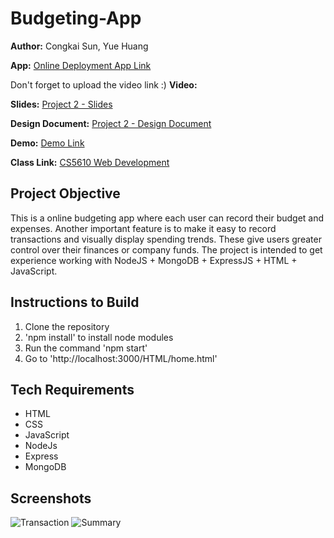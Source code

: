 # Budgeting-App

**Author:**
Congkai Sun, Yue Huang

**App:**
[Online Deployment App Link](https://financial-app-project-2-05e72f78446b.herokuapp.com/HTML/home.html)

Don't forget to upload the video link :)
**Video:**

**Slides:**
[Project 2 - Slides](https://github.com/CERKO12/Budgeting-App/files/12862355/CS5610.Project-2.Budgeting.App.pptx)

**Design Document:**
[Project 2 - Design Document](https://github.com/CERKO12/Budgeting-App/files/12855697/Project.2.-.Design.Document.pdf)

**Demo:**
[Demo Link](https://financial-app-project-2-05e72f78446b.herokuapp.com/HTML/home.html)

**Class Link:**
[CS5610 Web Development](https://johnguerra.co/classes/webDevelopment_fall_2023/)

## Project Objective
This is a online budgeting app where each user can record their budget and expenses. Another important feature is to make it easy to record transactions and visually display spending trends. These give users greater control over their finances or company funds. The project is intended to get experience working with NodeJS + MongoDB + ExpressJS + HTML + JavaScript.

## Instructions to Build
1. Clone the repository
2. 'npm install' to install node modules
3. Run the command 'npm start'
4. Go to 'http://localhost:3000/HTML/home.html'

## Tech Requirements
* HTML
* CSS
* JavaScript
* NodeJs
* Express
* MongoDB

## Screenshots
![Transaction](https://github.com/CERKO12/Budgeting-App/assets/117726096/190054e3-1aab-4493-ac8f-b59d4ddfb8d5)
![Summary](https://github.com/CERKO12/Budgeting-App/assets/117726096/900b3dbc-2fe0-469c-b894-cb293082726f)

